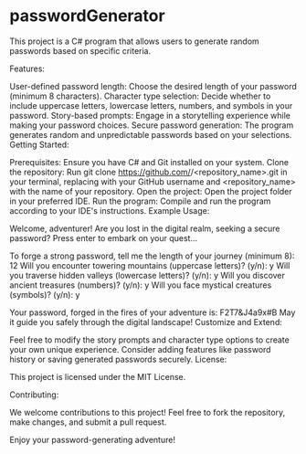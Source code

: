 # passwordGenerator
This project is a C# program that allows users to generate random passwords based on specific criteria.


Features:

User-defined password length: Choose the desired length of your password (minimum 8 characters).
Character type selection: Decide whether to include uppercase letters, lowercase letters, numbers, and symbols in your password.
Story-based prompts: Engage in a storytelling experience while making your password choices.
Secure password generation: The program generates random and unpredictable passwords based on your selections.
Getting Started:

Prerequisites: Ensure you have C# and Git installed on your system.
Clone the repository: Run git clone https://github.com/<username>/<repository_name>.git in your terminal, replacing <username> with your GitHub username and <repository_name> with the name of your repository.
Open the project: Open the project folder in your preferred IDE.
Run the program: Compile and run the program according to your IDE's instructions.
Example Usage:

Welcome, adventurer! Are you lost in the digital realm, seeking a secure password?
Press enter to embark on your quest...

To forge a strong password, tell me the length of your journey (minimum 8): 12
Will you encounter towering mountains (uppercase letters)? (y/n): y
Will you traverse hidden valleys (lowercase letters)? (y/n): y
Will you discover ancient treasures (numbers)? (y/n): y
Will you face mystical creatures (symbols)? (y/n): y

Your password, forged in the fires of your adventure is: F2T7&J4a9x#B
May it guide you safely through the digital landscape!
Customize and Extend:

Feel free to modify the story prompts and character type options to create your own unique experience.
Consider adding features like password history or saving generated passwords securely.
License:

This project is licensed under the MIT License.

Contributing:

We welcome contributions to this project! Feel free to fork the repository, make changes, and submit a pull request.

Enjoy your password-generating adventure!

